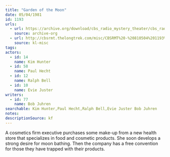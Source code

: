 ```yaml
---
title: "Garden of the Moon"
date: 05/04/1981
id: 1193
urls: 
  - url: https://archive.org/download/cbs_radio_mystery_theater/cbs_radio_mystery_theater-1151-1200.zip/cbs_radio_mystery_theater-1151-1200%2Fcbsrmt_1193_garden_of_the_moon.mp3
    source: archive-org
  - url: http://cbsrmt.thelongtrek.com/misc/CBSRMT%20-%20810504%201193%20Garden%20Of%20The%20Moon.mp3
    source: kl-misc
tags: 
actors:  
  - id: 14
    name: Kim Hunter  
  - id: 58
    name: Paul Hecht  
  - id: 12
    name: Ralph Bell  
  - id: 10
    name: Evie Juster
writers:  
  - id: 77
    name: Bob Juhren
searchable: Kim Hunter,Paul Hecht,Ralph Bell,Evie Juster Bob Juhren
notes: 
descriptionSource: kf
---
```

A cosmetics firm executive purchases some make-up from a new health store that specializes in food and cosmetic products. She soon develops a strong desire for moon bathing. Then the company has a free convention for those they have trapped with their products.